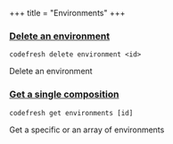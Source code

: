 +++
title = "Environments"
+++

### [Delete an environment](delete-an-environment)
`codefresh delete environment <id>`

Delete an environment

### [Get a single composition](get-a-single-composition)
`codefresh get environments [id]`

Get a specific or an array of environments

